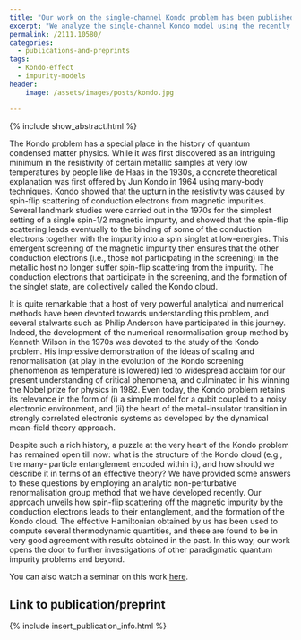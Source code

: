 ```yaml
---
title: "Our work on the single-channel Kondo problem has been published in Phys. Rev. B"
excerpt: "We analyze the single-channel Kondo model using the recently developed unitary renormalization-group (URG) method and obtain a comprehensive understanding of the Kondo screening cloud."
permalink: /2111.10580/
categories:
  - publications-and-preprints
tags:
  - Kondo-effect
  - impurity-models
header:
    image: /assets/images/posts/kondo.jpg

---
```


{% include show_abstract.html %}

The Kondo problem has a special place in the history of quantum condensed matter physics. While it was first discovered as an intriguing minimum in the resistivity of certain metallic samples at very low temperatures by people like de Haas in the 1930s, a concrete theoretical explanation was first offered by Jun Kondo in 1964 using many-body techniques. Kondo showed that the upturn in the resistivity was caused by spin-flip scattering of conduction electrons from magnetic impurities. Several landmark studies were carried out in the 1970s for the simplest setting of a single spin-1/2 magnetic impurity, and showed that the spin-flip scattering leads eventually to the binding of some of the conduction electrons together with the impurity into a spin singlet at low-energies. This emergent screening of the magnetic impurity then ensures that the other conduction electrons (i.e., those not participating in the screening) in the metallic host no longer suffer spin-flip scattering from the impurity. The conduction electrons that participate in the screening, and the formation of the singlet state, are collectively called the Kondo cloud. 

It is quite remarkable that a host of very powerful analytical and numerical methods have been devoted towards understanding this problem, and several stalwarts such as Philip Anderson have participated in this journey. Indeed, the development of the numerical renormalisation group method by Kenneth Wilson in the 1970s was devoted to the study of the Kondo problem. His impressive demonstration of the ideas of scaling and renormalisation (at play in the evolution of the Kondo screening phenomenon as temperature is lowered) led to widespread acclaim for our present understanding of critical phenomena, and culminated in his winning the Nobel prize for physics in 1982. Even today, the Kondo problem retains its relevance in the form of (i) a simple model for a qubit coupled to a noisy electronic environment, and (ii) the heart of the metal-insulator transition in strongly correlated electronic systems as developed by the dynamical mean-field theory approach. 

Despite such a rich history, a puzzle at the very heart of the Kondo problem has remained open till now: what is the structure of the Kondo cloud (e.g., the many- particle entanglement encoded within it), and how should we describe it in terms of an effective theory? We have provided some answers to these questions by employing an analytic non-perturbative renormalisation group method that we have developed recently. Our approach unveils how spin-flip scattering off the magnetic impurity by the conduction electrons leads to their entanglement, and the formation of the Kondo cloud. The effective Hamiltonian obtained by us has been used to compute several thermodynamic quantities, and these are found to be in very good agreement with results obtained in the past. In this way, our work opens the door to further investigations of other paradigmatic quantum impurity problems and beyond.

You can also watch a seminar on this work [here](https://www.youtube.com/watch?v=C0cPoWahzLA&ab_channel=DepartmentofTheoreticalPhysics%2CTIFR).

## Link to publication/preprint

{% include insert_publication_info.html %}
